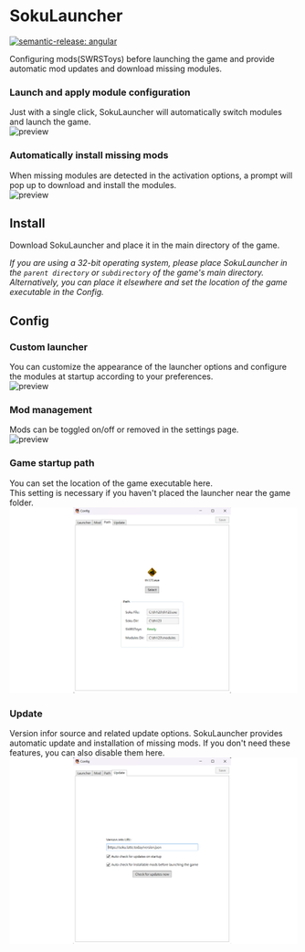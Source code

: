# SokuLauncher
[![semantic-release: angular](https://img.shields.io/badge/semantic--release-angular-e10079?logo=semantic-release)](https://github.com/semantic-release/semantic-release)
  
  
Configuring mods(SWRSToys) before launching the game and provide automatic mod updates and download missing modules.  

### Launch and apply module configuration
Just with a single click, SokuLauncher will automatically switch modules and launch the game.  
![preview](./docs/preview.webp)

### Automatically install missing mods
When missing modules are detected in the activation options, a prompt will pop up to download and install the modules.  
![preview](./docs/missingmods.webp)

## Install
Download SokuLauncher and place it in the main directory of the game.  

*If you are using a 32-bit operating system, please place SokuLauncher in the ``parent directory`` or ``subdirectory`` of the game's main directory.   
Alternatively, you can place it elsewhere and set the location of the game executable in the Config.*

## Config
### Custom launcher
You can customize the appearance of the launcher options and configure the modules at startup according to your preferences.  
![preview](./docs/custom.webp)
  
### Mod management
Mods can be toggled on/off or removed in the settings page.  
![preview](./docs/switch.webp)
  
### Game startup path
You can set the location of the game executable here.  
This setting is necessary if you haven't placed the launcher near the game folder.
![preview](./docs/path.png)
  
### Update
Version infor source and related update options.
SokuLauncher provides automatic update and installation of missing mods. If you don't need these features, you can also disable them here.
![preview](./docs/update.png)